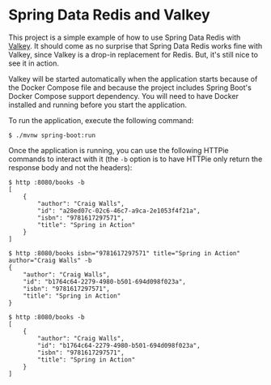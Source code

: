 # Spring Data Redis and Valkey

This project is a simple example of how to use Spring Data Redis with 
[Valkey](https://valkey.io/). It should come as no surprise that Spring
Data Redis works fine with Valkey, since Valkey is a drop-in replacement
for Redis. But, it's still nice to see it in action.

Valkey will be started automatically when the application starts because
of the Docker Compose file and because the project includes Spring Boot's
Docker Compose support dependency. You will need to have Docker installed
and running before you start the application.

To run the application, execute the following command:

```
$ ./mvnw spring-boot:run
```

Once the application is running, you can use the following HTTPie commands
to interact with it (the `-b` option is to have HTTPie only return the response
body and not the headers):

```
$ http :8080/books -b
[
    {
        "author": "Craig Walls",
        "id": "a28ed07c-02c6-46c7-a9ca-2e1053f4f21a",
        "isbn": "9781617297571",
        "title": "Spring in Action"
    }
]

$ http :8080/books isbn="9781617297571" title="Spring in Action" author="Craig Walls" -b
{
    "author": "Craig Walls",
    "id": "b1764c64-2279-4980-b501-694d098f023a",
    "isbn": "9781617297571",
    "title": "Spring in Action"
}

$ http :8080/books -b
[
    {
        "author": "Craig Walls",
        "id": "b1764c64-2279-4980-b501-694d098f023a",
        "isbn": "9781617297571",
        "title": "Spring in Action"
    }
]
```
